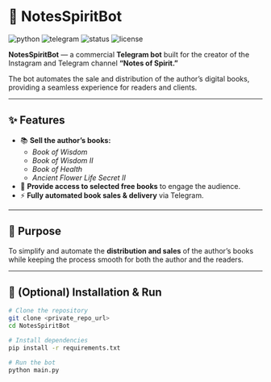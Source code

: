 # 🌿 NotesSpiritBot

![python](https://img.shields.io/badge/Python-3.10%2B-informational)
![telegram](https://img.shields.io/badge/Telegram-Bot-blue)
![status](https://img.shields.io/badge/Status-Production-green)
![license](https://img.shields.io/badge/License-Private-lightgrey)

**NotesSpiritBot** — a commercial **Telegram bot** built for the creator of the Instagram and Telegram channel **“Notes of Spirit.”**  

The bot automates the sale and distribution of the author’s digital books, providing a seamless experience for readers and clients.  

---

## ✨ Features

- 📚 **Sell the author’s books:**
  - *Book of Wisdom*  
  - *Book of Wisdom II*  
  - *Book of Health*  
  - *Ancient Flower Life Secret II*  
- 🎁 **Provide access to selected free books** to engage the audience.  
- ⚡ **Fully automated book sales & delivery** via Telegram.  

---

## 🎯 Purpose

To simplify and automate the **distribution and sales** of the author’s books while keeping the process smooth for both the author and the readers.  

---

## 🚀 (Optional) Installation & Run

```bash
# Clone the repository
git clone <private_repo_url>
cd NotesSpiritBot

# Install dependencies
pip install -r requirements.txt

# Run the bot
python main.py

